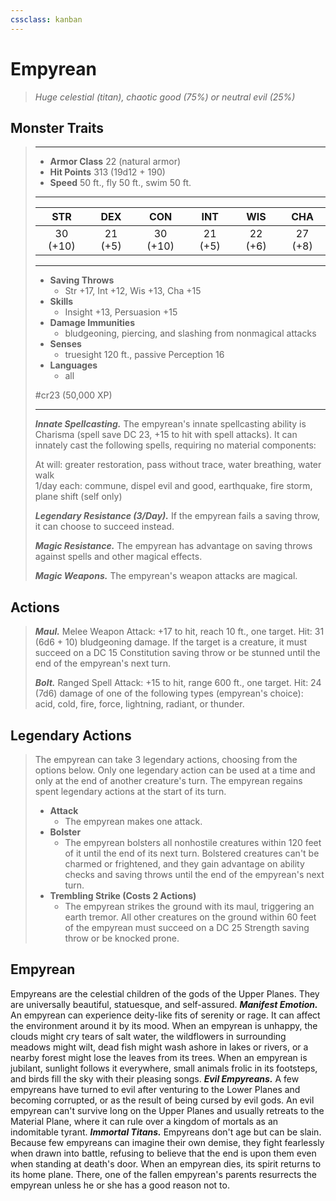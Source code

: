 ```yaml
---
cssclass: kanban
---
```


# Empyrean
>*Huge celestial (titan), chaotic good (75%) or neutral evil (25%)*
## Monster Traits
>___
>- **Armor Class** 22 (natural armor)
>- **Hit Points** 313 (19d12 + 190)
>- **Speed** 50 ft., fly 50 ft., swim 50 ft.
>___
>|STR|DEX|CON|INT|WIS|CHA|
>|:---:|:---:|:---:|:---:|:---:|:---:|
>|30 (+10)|21 (+5)|30 (+10)|21 (+5)|22 (+6)|27 (+8)|
>___
>- **Saving Throws**
>	 - Str +17, Int +12, Wis +13, Cha +15
>- **Skills**
>	 - Insight +13, Persuasion +15
>- **Damage Immunities**
>	 - bludgeoning, piercing, and slashing from nonmagical attacks
>- **Senses**
>	 - truesight 120 ft., passive Perception 16
>- **Languages**
>	 - all
>
> #cr23 (50,000 XP)
>___
>***Innate Spellcasting.*** The empyrean's innate spellcasting ability is Charisma (spell save DC 23, +15 to hit with spell attacks). It can innately cast the following spells, requiring no material components:  
>
>At will: greater restoration, pass without trace, water breathing, water walk  
>1/day each: commune, dispel evil and good, earthquake, fire storm, plane shift (self only)  
>
>
>***Legendary Resistance (3/Day).*** If the empyrean fails a saving throw, it can choose to succeed instead.  
>
>***Magic Resistance.*** The empyrean has advantage on saving throws against spells and other magical effects.  
>
>***Magic Weapons.*** The empyrean's weapon attacks are magical.  
>
## Actions
>***Maul.*** Melee Weapon Attack: +17 to hit, reach 10 ft., one target. Hit: 31 (6d6 + 10) bludgeoning damage. If the target is a creature, it must succeed on a DC 15 Constitution saving throw or be stunned until the end of the empyrean's next turn.  
>
>***Bolt.*** Ranged Spell Attack: +15 to hit, range 600 ft., one target. Hit: 24 (7d6) damage of one of the following types (empyrean's choice): acid, cold, fire, force, lightning, radiant, or thunder.  
>
## Legendary Actions
>The empyrean can take 3 legendary actions, choosing from the options below. Only one legendary action can be used at a time and only at the end of another creature's turn. The empyrean regains spent legendary actions at the start of its turn.
>
>- **Attack**
>	- The empyrean makes one attack.
>- **Bolster**
>	- The empyrean bolsters all nonhostile creatures within 120 feet of it until the end of its next turn. Bolstered creatures can't be charmed or frightened, and they gain advantage on ability checks and saving throws until the end of the empyrean's next turn.
>- **Trembling Strike (Costs 2 Actions)**
>	- The empyrean strikes the ground with its maul, triggering an earth tremor. All other creatures on the ground within 60 feet of the empyrean must succeed on a DC 25 Strength saving throw or be knocked prone.
## Empyrean
Empyreans are the celestial children of the gods of the Upper Planes. They are universally beautiful, statuesque, and self-assured.
***Manifest Emotion.*** An empyrean can experience deity-like fits of serenity or rage. It can affect the environment around it by its mood. When an empyrean is unhappy, the clouds might cry tears of salt water, the wildflowers in surrounding meadows might wilt, dead fish might wash ashore in lakes or rivers, or a nearby forest might lose the leaves from its trees. When an empyrean is jubilant, sunlight follows it everywhere, small animals frolic in its footsteps, and birds fill the sky with their pleasing songs.
***Evil Empyreans.*** A few empyreans have turned to evil after venturing to the Lower Planes and becoming corrupted, or as the result of being cursed by evil gods. An evil empyrean can't survive long on the Upper Planes and usually retreats to the Material Plane, where it can rule over a kingdom of mortals as an indomitable tyrant.
***Immortal Titans.*** Empyreans don't age but can be slain. Because few empyreans can imagine their own demise, they fight fearlessly when drawn into battle, refusing to believe that the end is upon them even when standing at death's door. When an empyrean dies, its spirit returns to its home plane. There, one of the fallen empyrean's parents resurrects the empyrean unless he or she has a good reason not to.